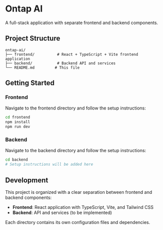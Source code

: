 # Ontap AI

A full-stack application with separate frontend and backend components.

## Project Structure

```
ontap-ai/
├── frontend/          # React + TypeScript + Vite frontend application
├── backend/           # Backend API and services
└── README.md         # This file
```

## Getting Started

### Frontend
Navigate to the frontend directory and follow the setup instructions:
```bash
cd frontend
npm install
npm run dev
```

### Backend
Navigate to the backend directory and follow the setup instructions:
```bash
cd backend
# Setup instructions will be added here
```

## Development

This project is organized with a clear separation between frontend and backend components:

- **Frontend**: React application with TypeScript, Vite, and Tailwind CSS
- **Backend**: API and services (to be implemented)

Each directory contains its own configuration files and dependencies.
